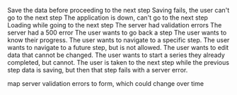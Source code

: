 Save the data before proceeding to the next step
Saving fails, the user can't go to the next step
The application is down, can't go to the next step
Loading while going to the next step
The server had validation errors
The server had a 500 error
The user wants to go back a step
The user wants to know their progress.
The user wants to navigate to a specific step.
The user wants to navigate to a future step, but is not allowed.
The user wants to edit data that cannot be changed.
The user wants to start a series they already completed, but cannot.
The user is taken to the next step while the previous step data is saving, but then that step fails with a server error.

map server validation errors to form, which could change over time
